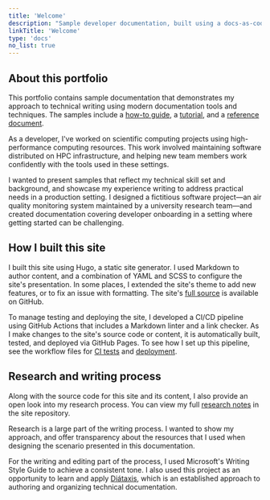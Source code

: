```yaml
---
title: 'Welcome'
description: "Sample developer documentation, built using a docs-as-code approach"
linkTitle: 'Welcome'
type: 'docs'
no_list: true
---
```


## About this portfolio

This portfolio contains sample documentation that demonstrates my approach to technical writing using modern documentation tools and techniques.
The samples include a [how-to guide](/get-started/quickstart), a [tutorial](/get-started/hpc-tutorial), and a [reference document](/reference/environment-variables).

As a developer, I've worked on scientific computing projects using high-performance computing resources.
This work involved maintaining software distributed on HPC infrastructure, and helping new team members work confidently with the tools used in these settings.

I wanted to present samples that reflect my technical skill set and background, and showcase my experience writing to address practical needs in a production setting.
I designed a fictitious software project—an air quality monitoring system maintained by a university research team—and created documentation covering developer onboarding in a setting where getting started can be challenging.

## How I built this site

I built this site using Hugo, a static site generator.
I used Markdown to author content, and a combination of YAML and SCSS to configure the site's presentation.
In some places, I extended the site's theme to add new features, or to fix an issue with formatting.
The site's [full source](https://github.com/nandstand/sample-site) is available on GitHub.

To manage testing and deploying the site, I developed a CI/CD pipeline using GitHub Actions that includes a Markdown linter and a link checker.
As I make changes to the site's source code or content, it is automatically built, tested, and deployed via GitHub Pages.
To see how I set up this pipeline, see the workflow files for [CI tests](https://github.com/nandstand/sample-site/blob/main/.github/workflows/ci.yml) and [deployment](https://github.com/nandstand/sample-site/blob/main/.github/workflows/deploy.yml).

## Research and writing process

Along with the source code for this site and its content, I also provide an open look into my research process.
You can view my full [research notes](https://github.com/nandstand/sample-site/tree/main/reference) in the site repository.

Research is a large part of the writing process.
I wanted to show my approach, and offer transparency about the resources that I used when designing the scenario presented in this documentation.

For the writing and editing part of the process, I used Microsoft's Writing Style Guide to achieve a consistent tone.
I also used this project as an opportunity to learn and apply [Diátaxis](https://diataxis.fr/), which is an established approach to authoring and organizing technical documentation.

